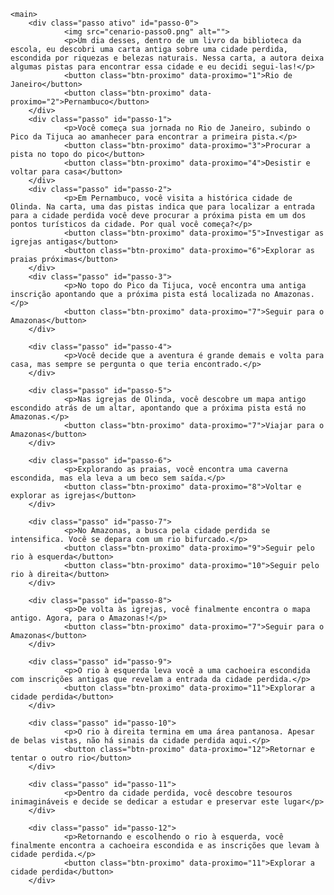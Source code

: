     <main>
        <div class="passo ativo" id="passo-0">
                <img src="cenario-passo0.png" alt="">
                <p>Um dia desses, dentro de um livro da biblioteca da escola, eu descobri uma carta antiga sobre uma cidade perdida, escondida por riquezas e belezas naturais. Nessa carta, a autora deixa algumas pistas para encontrar essa cidade e eu decidi segui-las!</p>
                <button class="btn-proximo" data-proximo="1">Rio de Janeiro</button>
                <button class="btn-proximo" data-proximo="2">Pernambuco</button>
        </div>
        <div class="passo" id="passo-1">
                <p>Você começa sua jornada no Rio de Janeiro, subindo o Pico da Tijuca ao amanhecer para encontrar a primeira pista.</p>
                <button class="btn-proximo" data-proximo="3">Procurar a pista no topo do pico</button>
                <button class="btn-proximo" data-proximo="4">Desistir e voltar para casa</button>
        </div>
        <div class="passo" id="passo-2">
                <p>Em Pernambuco, você visita a histórica cidade de Olinda. Na carta, uma das pistas indica que para localizar a entrada para a cidade perdida você deve procurar a próxima pista em um dos pontos turísticos da cidade. Por qual você começa?</p>
                <button class="btn-proximo" data-proximo="5">Investigar as igrejas antigas</button>
                <button class="btn-proximo" data-proximo="6">Explorar as praias próximas</button>
        </div>
        <div class="passo" id="passo-3">
                <p>No topo do Pico da Tijuca, você encontra uma antiga inscrição apontando que a próxima pista está localizada no Amazonas.</p>
                <button class="btn-proximo" data-proximo="7">Seguir para o Amazonas</button>
        </div>

        <div class="passo" id="passo-4">
                <p>Você decide que a aventura é grande demais e volta para casa, mas sempre se pergunta o que teria encontrado.</p>
        </div>

        <div class="passo" id="passo-5">
                <p>Nas igrejas de Olinda, você descobre um mapa antigo escondido atrás de um altar, apontando que a próxima pista está no Amazonas.</p>
                <button class="btn-proximo" data-proximo="7">Viajar para o Amazonas</button>
        </div>

        <div class="passo" id="passo-6">
                <p>Explorando as praias, você encontra uma caverna escondida, mas ela leva a um beco sem saída.</p>
                <button class="btn-proximo" data-proximo="8">Voltar e explorar as igrejas</button>
        </div>

        <div class="passo" id="passo-7">
                <p>No Amazonas, a busca pela cidade perdida se intensifica. Você se depara com um rio bifurcado.</p>
                <button class="btn-proximo" data-proximo="9">Seguir pelo rio à esquerda</button>
                <button class="btn-proximo" data-proximo="10">Seguir pelo rio à direita</button>
        </div>

        <div class="passo" id="passo-8">
                <p>De volta às igrejas, você finalmente encontra o mapa antigo. Agora, para o Amazonas!</p>
                <button class="btn-proximo" data-proximo="7">Seguir para o Amazonas</button>
        </div>

        <div class="passo" id="passo-9">
                <p>O rio à esquerda leva você a uma cachoeira escondida com inscrições antigas que revelam a entrada da cidade perdida.</p>
                <button class="btn-proximo" data-proximo="11">Explorar a cidade perdida</button>
        </div>

        <div class="passo" id="passo-10">
                <p>O rio à direita termina em uma área pantanosa. Apesar de belas vistas, não há sinais da cidade perdida aqui.</p>
                <button class="btn-proximo" data-proximo="12">Retornar e tentar o outro rio</button>
        </div>

        <div class="passo" id="passo-11">
                <p>Dentro da cidade perdida, você descobre tesouros inimagináveis e decide se dedicar a estudar e preservar este lugar</p>
        </div>

        <div class="passo" id="passo-12">
                <p>Retornando e escolhendo o rio à esquerda, você finalmente encontra a cachoeira escondida e as inscrições que levam à cidade perdida.</p>
                <button class="btn-proximo" data-proximo="11">Explorar a cidade perdida</button>
        </div>
</main>
